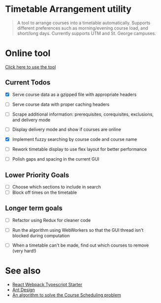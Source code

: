 # Timetable Arrangement utility
> A tool to arrange courses into a timetable automatically. Supports different preferences such as morning/evening course load, and short/long days. Currently supports UTM and St. George campuses. 
# Online tool
[Click here to use the tool](https://projectegu.github.io/TimerTable/)

## Current Todos
- [x] Serve course data as a gzipped file with appropriate headers
- [ ] Serve course data with proper caching headers
- [ ] Scrape additional information: prerequisites, corequisites, exclusions, and delivery mode
- [ ] Display delivery mode and show if courses are online
- [x] Implement fuzzy searching by course code and course name
- [ ] Rework timetable display to use flex layout for better performance
- [ ] Polish gaps and spacing in the current GUI


## Lower Priority Goals
- [ ] Choose which sections to include in search
- [ ] Block off times on the timetable

## Longer term goals
- [ ] Refactor using Redux for cleaner code
- [ ] Run the algorithm using WebWorkers so that the GUI thread isn't blocked during computation
- [ ] When a timetable can't be made, find out which courses to remove  (very hard!)


# See also
* [React Webpack Typescript Starter](https://github.com/vikpe/react-webpack-typescript-starter)
* [Ant Design](https://ant.design/docs/react/introduce)
* [An algorithm to solve the Course Scheduling problem](https://github.com/ProjectEGU/Course-Scheduling-Algorithm/blob/master/ExactCover.md)